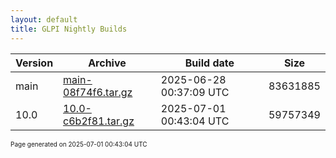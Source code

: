 ```yaml
---
layout: default
title: GLPI Nightly Builds
---
```


Version|Archive|Build date|Size
---|---|---|---
main|[main-08f74f6.tar.gz](main-08f74f6.tar.gz)|2025-06-28 00:37:09 UTC|83631885
10.0|[10.0-c6b2f81.tar.gz](10.0-c6b2f81.tar.gz)|2025-07-01 00:43:04 UTC|59757349

<font size="1">Page generated on 2025-07-01 00:43:04 UTC</font>
